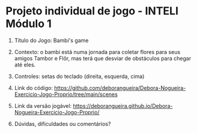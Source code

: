 # Projeto individual de jogo - INTELI Módulo 1

1. Título do Jogo: Bambi's game

2. Contexto: o bambi está numa jornada para coletar flores para seus amigos Tambor e Flôr, mas terá que desviar de obstáculos para chegar até eles.
   
4. Controles: setas do teclado (direita, esquerda, cima)

5. Link do código: https://github.com/deborangueira/Debora-Nogueira-Exercicio-Jogo-Proprio/tree/main/scenes

6. Link da versão jogável: https://deborangueira.github.io/Debora-Nogueira-Exercicio-Jogo-Proprio/
   
8. Dúvidas, dificuldades ou comentários?
